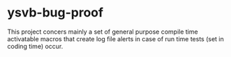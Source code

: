 # ysvb-bug-proof
This project concers mainly a set of general purpose compile time activatable macros that create log file alerts in case of run time tests (set in coding time) occur.
